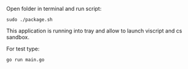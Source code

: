 Open folder in terminal and run script:

`sudo ./package.sh`


This application is running into tray and allow to launch viscript and cs sandbox.

For test type: 

`go run main.go`